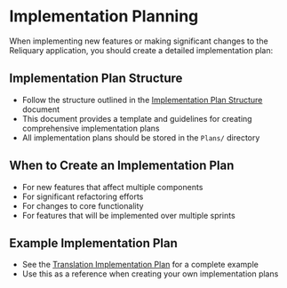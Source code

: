 # Implementation Planning

When implementing new features or making significant changes to the Reliquary application, you should create a detailed implementation plan:

## Implementation Plan Structure

- Follow the structure outlined in the [Implementation Plan Structure](../../Plans/implementation_plan_structure.md) document
- This document provides a template and guidelines for creating comprehensive implementation plans
- All implementation plans should be stored in the `Plans/` directory

## When to Create an Implementation Plan

- For new features that affect multiple components
- For significant refactoring efforts
- For changes to core functionality
- For features that will be implemented over multiple sprints

## Example Implementation Plan

- See the [Translation Implementation Plan](../../Plans/translation_implementation_plan.md) for a complete example
- Use this as a reference when creating your own implementation plans